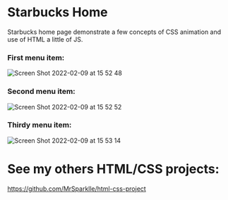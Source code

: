 # Starbucks Home

Starbucks home page demonstrate a few concepts of CSS animation and use of HTML a little of JS.

### First menu item:
![Screen Shot 2022-02-09 at 15 52 48](https://user-images.githubusercontent.com/992049/153275700-14a89543-6628-4339-9df5-c2119c35b5d9.png)

### Second menu item:
![Screen Shot 2022-02-09 at 15 52 52](https://user-images.githubusercontent.com/992049/153275746-92495cc7-27fa-40b7-9afe-0dd848a05dcf.png)

### Thirdy menu item:
![Screen Shot 2022-02-09 at 15 53 14](https://user-images.githubusercontent.com/992049/153275760-6cb26e16-a576-43cf-acc5-9d8921702704.png)

# See my others HTML/CSS projects:

https://github.com/MrSparklle/html-css-project